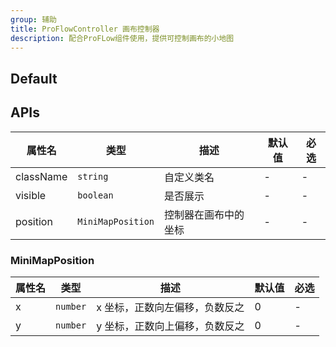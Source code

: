 ```yaml
---
group: 辅助
title: ProFlowController 画布控制器
description: 配合ProFLow组件使用，提供可控制画布的小地图
---
```


## Default

<code src="./demos/FlowControllerDemo.tsx" center></code>

## APIs

| 属性名    | 类型              | 描述                 | 默认值 | 必选 |
| --------- | ----------------- | -------------------- | ------ | ---- |
| className | `string`          | 自定义类名           | -      | -    |
| visible   | `boolean`         | 是否展示             | -      | -    |
| position  | `MiniMapPosition` | 控制器在画布中的坐标 | -      | -    |

### MiniMapPosition

| 属性名 | 类型     | 描述                           | 默认值 | 必选 |
| ------ | -------- | ------------------------------ | ------ | ---- |
| x      | `number` | x 坐标，正数向左偏移，负数反之 | 0      | -    |
| y      | `number` | y 坐标，正数向上偏移，负数反之 | 0      | -    |
